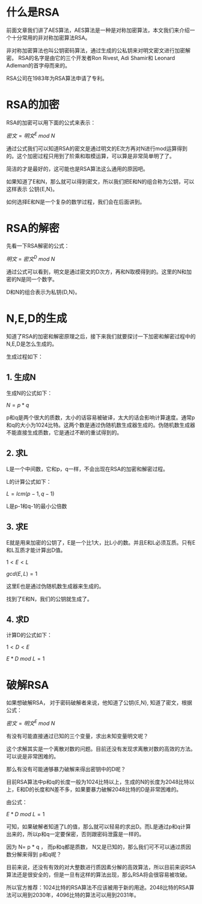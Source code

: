 # 什么是RSA

前面文章我们讲了AES算法，AES算法是一种是对称加密算法，本文我们来介绍一个十分常用的非对称加密算法RSA。

非对称加密算法也叫公钥密码算法，通过生成的公私钥来对明文密文进行加密解密。 RSA的名字是由它的三个开发者Ron Rivest, Adi Shamir和 Leonard Adleman的首字母而来的。 

RSA公司在1983年为RSA算法申请了专利。

# RSA的加密

RSA的加密可以用下面的公式来表示：

$密文=明文^E\ mod\ N$

通过公式我们可以知道RSA的密文是通过明文的E次方再对N进行mod运算得到的。这个加密过程只用到了阶乘和取模运算，可以算是非常简单明了了。

简洁的才是最好的，这可能也是RSA算法这么通用的原因吧。

如果知道了E和N，那么就可以得到密文，所以我们把E和N的组合称为公钥，可以这样表示 公钥{E,N}。 

如何选择E和N是一个复杂的数学过程，我们会在后面讲到。 

# RSA的解密

先看一下RSA解密的公式：

$明文\ =\ 密文^D\ mod\ N$

通过公式可以看到，明文是通过密文的D次方，再和N取模得到的。这里的N和加密的N是同一个数字。

D和N的组合表示为私钥{D,N}。 

# N,E,D的生成

知道了RSA的加密和解密原理之后，接下来我们就要探讨一下加密和解密过程中的N,E,D是怎么生成的。

生成过程如下：

## 1. 生成N

生成N的公式如下：

$N=p*q$

p和q是两个很大的质数，太小的话容易被破译，太大的话会影响计算速度。通常p和q的大小为1024比特。这两个数是通过伪随机数生成器生成的。伪随机数生成器不能直接生成质数，它是通过不断的重试得到的。

## 2. 求L

L是一个中间数，它和p，q一样，不会出现在RSA的加密和解密过程。

L的计算公式如下：

$L=lcm(p-1, q-1)$

L是p-1和q-1的最小公倍数

## 3. 求E

E就是用来加密的公钥了，E是一个比1大，比L小的数。并且E和L必须互质。只有E和L互质才能计算出D值。

$1< E < L$

$gcd(E,L)=1$

这里E也是通过伪随机数生成器来生成的。

找到了E和N，我们的公钥就生成了。

## 4. 求D

计算D的公式如下：

$1<D<E$

$E*D\ mod\ L=1$

# 破解RSA

如果想破解RSA， 对于密码破解者来说，他知道了公钥{E,N}, 知道了密文，根据公式：

$密文=明文^E\ mod\ N$

有没有可能直接通过已知的三个变量，求出未知变量明文呢？

这个求解其实是一个离散对数的问题。目前还没有发现求离散对数的高效的方法。可以说是非常困难的。

那么有没有可能通够暴力破解来得出密钥中的D呢？

目前RSA算法中p和q的长度一般为1024比特以上，生成的N的长度为2048比特以上，E和D的长度和N差不多，如果要暴力破解2048比特的D是非常困难的。

由公式：

$E*D\ mod\ L=1$

可知，如果破解者知道了L的值，那么就可以轻易的求出D。而L是通过p和q计算出来的，所以p和q一定要保密，否则跟密码泄露是一样的。

因为 N= p * q ， 而p和q都是质数， N又是已知的，那么我们可不可以通过质因数分解来得到 p和q呢？

目前来说，还没有有效的对大整数进行质因素分解的高效算法，所以目前来说RSA算法还是很安全的，但是一旦有这样的算法出现，那么RSA将会很容易被攻破。

所以官方推荐：1024比特的RSA算法不应该被用于新的用途。2048比特的RSA算法可以用到2030年，4096比特的算法可以用到2031年。

